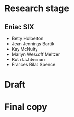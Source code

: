# Research stage
## Eniac SIX
- Betty Holberton
- Jean Jennings Bartik
- Kay McNulty
- Marlyn Wescoff Meltzer
- Ruth Lichterman
- Frances Bilas Spence

# Draft

# Final copy